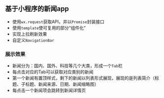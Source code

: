 ## 基于小程序的新闻app

- 使用`wx.request`获取API，并以`Promise`封装接口
- 使用`template`使可复用的部分“组件化”
- 实现上拉刷新效果
- 自定义`NavigationBar`

### 展示效果

- 新闻分为：国内、国外、科技等几个大类，形成一个`Tab`栏
- 每点击对应的Tab可以获取对应类别的新闻
- 第一个新闻有置顶样式，剩下的新闻以列表形式展现，展现的是列表简介（标题、子标题、新闻来源、日期、新闻缩略图）
- 每点击一个新闻项会跳转到新闻详情页